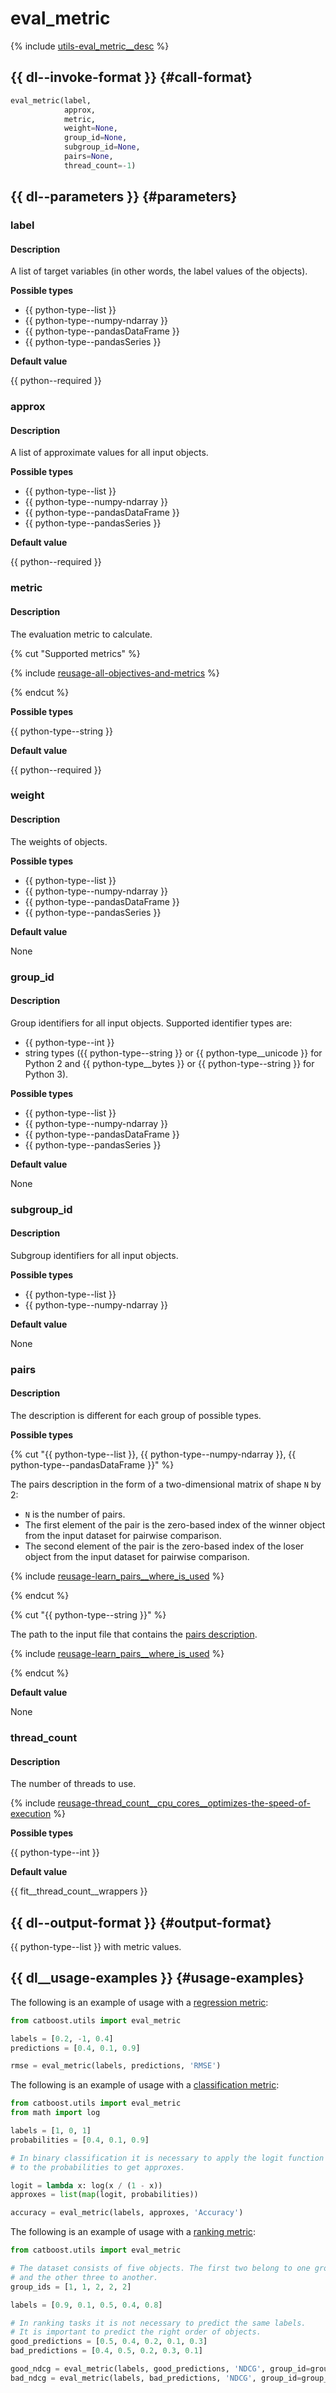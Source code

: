 # eval_metric

{% include [utils-eval_metric__desc](../_includes/work_src/reusage-python/eval_metric__desc.md) %}


## {{ dl--invoke-format }} {#call-format}

```python
eval_metric(label,
            approx,
            metric,
            weight=None,
            group_id=None,
            subgroup_id=None,
            pairs=None,
            thread_count=-1)
```

## {{ dl--parameters }} {#parameters}

### label

#### Description

A list of target variables (in other words, the label values of the objects).

**Possible types**

- {{ python-type--list }}
- {{ python-type--numpy-ndarray }}
- {{ python-type--pandasDataFrame }}
- {{ python-type--pandasSeries }}

**Default value**

{{ python--required }}

### approx

#### Description

A list of approximate values for all input objects.

**Possible types**

- {{ python-type--list }}
- {{ python-type--numpy-ndarray }}
- {{ python-type--pandasDataFrame }}
- {{ python-type--pandasSeries }}

**Default value**

{{ python--required }}

### metric

#### Description

The evaluation metric to calculate.

{% cut "Supported metrics" %}

{% include [reusage-all-objectives-and-metrics](../_includes/work_src/reusage/all-objectives-and-metrics.md) %}

{% endcut %}

**Possible types**

{{ python-type--string }}

**Default value**

{{ python--required }}

### weight

#### Description

The weights of objects.

**Possible types**

- {{ python-type--list }}
- {{ python-type--numpy-ndarray }}
- {{ python-type--pandasDataFrame }}
- {{ python-type--pandasSeries }}

**Default value**

None

### group_id

#### Description

Group identifiers for all input objects. Supported identifier types are:
- {{ python-type--int }}
- string types ({{ python-type--string }} or {{ python-type__unicode }} for Python 2 and {{ python-type__bytes }} or {{ python-type--string }} for Python 3).

**Possible types**

- {{ python-type--list }}
- {{ python-type--numpy-ndarray }}
- {{ python-type--pandasDataFrame }}
- {{ python-type--pandasSeries }}

**Default value**

None

### subgroup_id

#### Description

Subgroup identifiers for all input objects.

**Possible types**

- {{ python-type--list }}
- {{ python-type--numpy-ndarray }}

**Default value**

None

### pairs

#### Description

The description is different for each group of possible types.

**Possible types**

{% cut "{{ python-type--list }}, {{ python-type--numpy-ndarray }}, {{ python-type--pandasDataFrame }}" %}


The pairs description in the form of a two-dimensional matrix of shape `N` by 2:
- `N` is the number of pairs.
- The first element of the pair is the zero-based index of the winner object from the input dataset for pairwise comparison.
- The second element of the pair is the zero-based index of the loser object from the input dataset for pairwise comparison.

{% include [reusage-learn_pairs__where_is_used](../_includes/work_src/reusage/learn_pairs__where_is_used.md) %}

{% endcut %}

{% cut "{{ python-type--string }}" %}

The path to the input file that contains the [pairs description](../concepts/input-data_pairs-description.md).

{% include [reusage-learn_pairs__where_is_used](../_includes/work_src/reusage/learn_pairs__where_is_used.md) %}

{% endcut %}


**Default value**

None

### thread_count

#### Description

The number of threads to use.

{% include [reusage-thread_count__cpu_cores__optimizes-the-speed-of-execution](../_includes/work_src/reusage/thread_count__cpu_cores__optimizes-the-speed-of-execution.md) %}

**Possible types**

{{ python-type--int }}

**Default value**

{{ fit__thread_count__wrappers }}


## {{ dl--output-format }} {#output-format}

{{ python-type--list }} with metric values.

## {{ dl__usage-examples }} {#usage-examples}

The following is an example of usage with a [regression metric](loss-functions-regression.md):

```python
from catboost.utils import eval_metric

labels = [0.2, -1, 0.4]
predictions = [0.4, 0.1, 0.9]

rmse = eval_metric(labels, predictions, 'RMSE')
```

The following is an example of usage with a [classification metric](loss-functions-classification.md):

```python
from catboost.utils import eval_metric
from math import log

labels = [1, 0, 1]
probabilities = [0.4, 0.1, 0.9]

# In binary classification it is necessary to apply the logit function
# to the probabilities to get approxes.

logit = lambda x: log(x / (1 - x))
approxes = list(map(logit, probabilities))

accuracy = eval_metric(labels, approxes, 'Accuracy')

```

The following is an example of usage with a [ranking metric](loss-functions-ranking.md):

```python
from catboost.utils import eval_metric

# The dataset consists of five objects. The first two belong to one group
# and the other three to another.
group_ids = [1, 1, 2, 2, 2]

labels = [0.9, 0.1, 0.5, 0.4, 0.8]

# In ranking tasks it is not necessary to predict the same labels.
# It is important to predict the right order of objects.
good_predictions = [0.5, 0.4, 0.2, 0.1, 0.3]
bad_predictions = [0.4, 0.5, 0.2, 0.3, 0.1]

good_ndcg = eval_metric(labels, good_predictions, 'NDCG', group_id=group_ids)
bad_ndcg = eval_metric(labels, bad_predictions, 'NDCG', group_id=group_ids)
```
